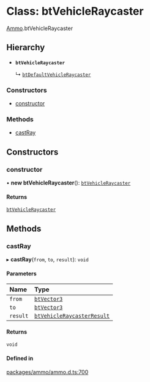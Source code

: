 # Class: btVehicleRaycaster

[Ammo](../modules/Ammo.md).btVehicleRaycaster

## Hierarchy

- **`btVehicleRaycaster`**

  ↳ [`btDefaultVehicleRaycaster`](Ammo.btDefaultVehicleRaycaster.md)

### Constructors

- [constructor](Ammo.btVehicleRaycaster.md#constructor)

### Methods

- [castRay](Ammo.btVehicleRaycaster.md#castray)

## Constructors

### constructor

• **new btVehicleRaycaster**(): [`btVehicleRaycaster`](Ammo.btVehicleRaycaster.md)

#### Returns

[`btVehicleRaycaster`](Ammo.btVehicleRaycaster.md)

## Methods

### castRay

▸ **castRay**(`from`, `to`, `result`): `void`

#### Parameters

| Name | Type |
| :------ | :------ |
| `from` | [`btVector3`](Ammo.btVector3.md) |
| `to` | [`btVector3`](Ammo.btVector3.md) |
| `result` | [`btVehicleRaycasterResult`](Ammo.btVehicleRaycasterResult.md) |

#### Returns

`void`

#### Defined in

[packages/ammo/ammo.d.ts:700](https://github.com/Orillusion/orillusion/blob/main/packages/ammo/ammo.d.ts#L700)
